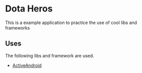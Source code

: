 Dota Heros
=============

This is a example application to practice the use of cool libs and frameworks

Uses
-------

The following libs and framework are used.

* [ActiveAndroid](https://github.com/pardom/ActiveAndroid)

